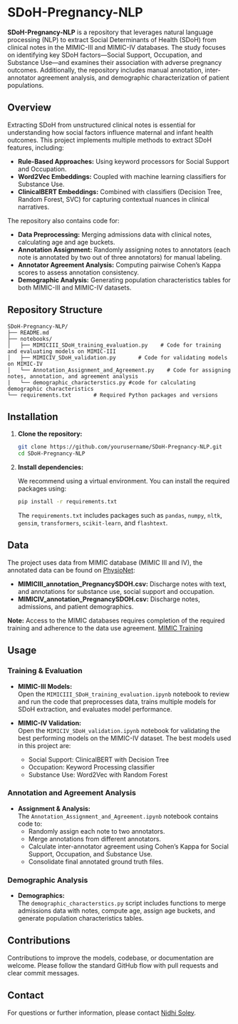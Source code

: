 
# SDoH-Pregnancy-NLP

**SDoH-Pregnancy-NLP** is a repository that leverages natural language processing (NLP) to extract Social Determinants of Health (SDoH) from clinical notes in the MIMIC-III and MIMIC-IV databases. The study focuses on identifying key SDoH factors—Social Support, Occupation, and Substance Use—and examines their association with adverse pregnancy outcomes. Additionally, the repository includes manual annotation, inter-annotator agreement analysis, and demographic characterization of patient populations.

## Overview

Extracting SDoH from unstructured clinical notes is essential for understanding how social factors influence maternal and infant health outcomes. This project implements multiple methods to extract SDoH features, including:

- **Rule-Based Approaches:** Using keyword processors for Social Support and Occupation.
- **Word2Vec Embeddings:** Coupled with machine learning classifiers for Substance Use.
- **ClinicalBERT Embeddings:** Combined with classifiers (Decision Tree, Random Forest, SVC) for capturing contextual nuances in clinical narratives.

The repository also contains code for:
- **Data Preprocessing:** Merging admissions data with clinical notes, calculating age and age buckets.
- **Annotation Assignment:** Randomly assigning notes to annotators (each note is annotated by two out of three annotators) for manual labeling.
- **Annotator Agreement Analysis:** Computing pairwise Cohen’s Kappa scores to assess annotation consistency.
- **Demographic Analysis:** Generating population characteristics tables for both MIMIC-III and MIMIC-IV datasets.

## Repository Structure

```
SDoH-Pregnancy-NLP/
├── README.md
├── notebooks/
│   ├── MIMICIII_SDoH_training_evaluation.py    # Code for training and evaluating models on MIMIC-III
│   ├── MIMICIV_SDoH_validation.py       # Code for validating models on MIMIC-IV
│   └── Annotation_Assignment_and_Agreement.py    # Code for assigning notes, annotation, and agreement analysis
|   └── demographic_characterstics.py #code for calculating demographic characteristics
└── requirements.txt       # Required Python packages and versions
```

## Installation

1. **Clone the repository:**

   ```bash
   git clone https://github.com/yourusername/SDoH-Pregnancy-NLP.git
   cd SDoH-Pregnancy-NLP
   ```

2. **Install dependencies:**

   We recommend using a virtual environment. You can install the required packages using:

   ```bash
   pip install -r requirements.txt
   ```

   The `requirements.txt` includes packages such as `pandas`, `numpy`, `nltk`, `gensim`, `transformers`, `scikit-learn`, and `flashtext`.

## Data

The project uses data from MIMIC database (MIMIC III and IV), the annotated data can be found on [PhysioNet](https://physionet.org/projects/H5W31CeYx0EOsB05USg4/overview/):
- **MIMICIII_annotation_PregnancySDOH.csv:** Discharge notes with text, and annotations for substance use, social support and occupation.
- **MIMICIV_annotation_PregnancySDOH.csv:** Discharge notes, admissions, and patient demographics.

**Note:** Access to the MIMIC databases requires completion of the required training and adherence to the data use agreement. [MIMIC Training](https://www.physionet.org/content/mimic-iv-note/view-required-training/2.2/)

## Usage

### Training & Evaluation

- **MIMIC-III Models:**  
  Open the `MIMICIII_SDoH_training_evaluation.ipynb` notebook to review and run the code that preprocesses data, trains multiple models for SDoH extraction, and evaluates model performance.

- **MIMIC-IV Validation:**  
  Open the `MIMICIV_SDoH_validation.ipynb` notebook for validating the best performing models on the MIMIC-IV dataset. The best models used in this project are:  
  - Social Support: ClinicalBERT with Decision Tree  
  - Occupation: Keyword Processing classifier  
  - Substance Use: Word2Vec with Random Forest

### Annotation and Agreement Analysis

- **Assignment & Analysis:**  
  The `Annotation_Assignment_and_Agreement.ipynb` notebook contains code to:
  - Randomly assign each note to two annotators.
  - Merge annotations from different annotators.
  - Calculate inter-annotator agreement using Cohen’s Kappa for Social Support, Occupation, and Substance Use.
  - Consolidate final annotated ground truth files.

### Demographic Analysis

- **Demographics:**  
  The `demographic_characterstics.py` script includes functions to merge admissions data with notes, compute age, assign age buckets, and generate population characteristics tables.
## Contributions

Contributions to improve the models, codebase, or documentation are welcome. Please follow the standard GitHub flow with pull requests and clear commit messages.

## Contact

For questions or further information, please contact [Nidhi Soley](mailto:nsoley1@jhu.edu).


 
